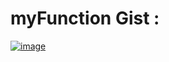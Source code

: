 # myFunction Gist :

[![image](https://user-images.githubusercontent.com/50515418/206462444-fc68f276-45e6-4eaf-ae37-7efe49bac253.png)](https://gist.github.com/imvickykumar999/420027964ea1a8497b167f28001603d1)
